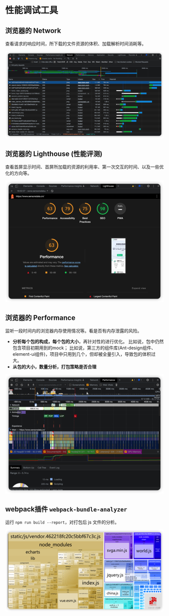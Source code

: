 # 性能调试工具

## 浏览器的 Network
查看请求的响应时间，所下载的文件资源的体积、加载解析时间消耗等。

![image-20230521185202616](./img/image-20230521185202616.png)

## 浏览器的 Lighthouse (性能评测)
查看首屏显示时间、首屏所加载的资源的利用率、第一次交互的时间、以及一些优化的方向等。

![image-20230521185329247](./img/image-20230521185329247.png)

## 浏览器的 Performance

监听一段时间内的浏览器内存使用情况等。看是否有内存泄露的风险。

- **分析每个包的构成，每个包的大小**，再针对性的进行优化。
  比如说，包中仍然包含项目初期用到的mock；
  比如说，第三方的组件库(Ant-design组件、element-ui组件)，项目中只用到几个，但却被全量引入，导致包的体积过大。
- **从包的大小，数量分析，打包策略是否合理**

![image-20230521185509127](./img/image-20230521185509127.png)

## webpack插件 `webpack-bundle-analyzer`

运行 `npm run build --report`，对打包后 js 文件的分析。

![image-20230521185557272](./img/image-20230521185557272.png)